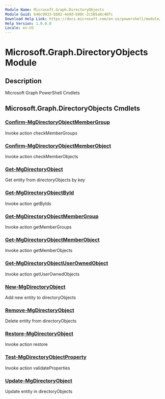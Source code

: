 ```yaml
---
Module Name: Microsoft.Graph.DirectoryObjects
Module Guid: 646c9933-bb02-4e9d-b90c-2c505a8c48fc
Download Help Link: https://docs.microsoft.com/en-us/powershell/module/microsoft.graph.directoryobjects
Help Version: 1.0.0.0
Locale: en-US
---
```


# Microsoft.Graph.DirectoryObjects Module
## Description
Microsoft Graph PowerShell Cmdlets

## Microsoft.Graph.DirectoryObjects Cmdlets
### [Confirm-MgDirectoryObjectMemberGroup](Confirm-MgDirectoryObjectMemberGroup.md)
Invoke action checkMemberGroups

### [Confirm-MgDirectoryObjectMemberObject](Confirm-MgDirectoryObjectMemberObject.md)
Invoke action checkMemberObjects

### [Get-MgDirectoryObject](Get-MgDirectoryObject.md)
Get entity from directoryObjects by key

### [Get-MgDirectoryObjectById](Get-MgDirectoryObjectById.md)
Invoke action getByIds

### [Get-MgDirectoryObjectMemberGroup](Get-MgDirectoryObjectMemberGroup.md)
Invoke action getMemberGroups

### [Get-MgDirectoryObjectMemberObject](Get-MgDirectoryObjectMemberObject.md)
Invoke action getMemberObjects

### [Get-MgDirectoryObjectUserOwnedObject](Get-MgDirectoryObjectUserOwnedObject.md)
Invoke action getUserOwnedObjects

### [New-MgDirectoryObject](New-MgDirectoryObject.md)
Add new entity to directoryObjects

### [Remove-MgDirectoryObject](Remove-MgDirectoryObject.md)
Delete entity from directoryObjects

### [Restore-MgDirectoryObject](Restore-MgDirectoryObject.md)
Invoke action restore

### [Test-MgDirectoryObjectProperty](Test-MgDirectoryObjectProperty.md)
Invoke action validateProperties

### [Update-MgDirectoryObject](Update-MgDirectoryObject.md)
Update entity in directoryObjects

